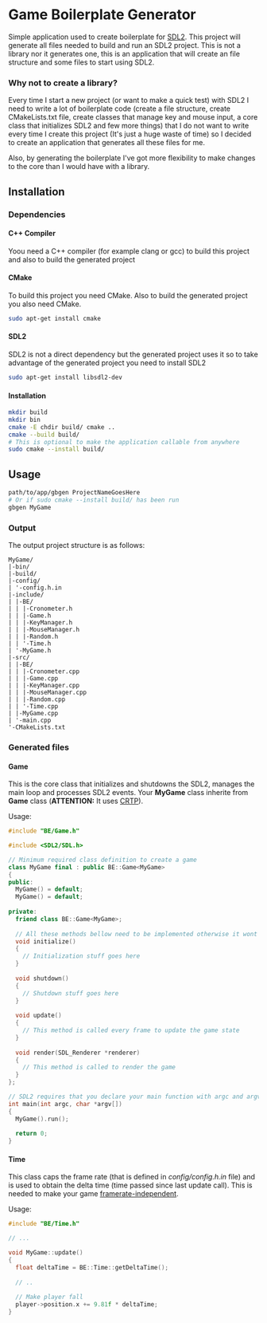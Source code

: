 # Game Boilerplate Generator

Simple application used to create boilerplate for [SDL2](https://www.libsdl.org/download-2.0.php).
This project will generate all files needed to build and run an SDL2 project. This is not a library nor it generates one, this is an application that will create an file structure and some files to start using SDL2.

### Why not to create a library?
Every time I start a new project (or want to make a quick test) with SDL2 I need to write a lot of boilerplate code (create a file structure, create CMakeLists.txt file, create classes that manage key and mouse input, a core class that initializes SDL2 and few more things) that I do not want to write every time I create this project (It's just a huge waste of time) so I decided to create an application that generates all these files for me.

Also, by generating the boilerplate I've got more flexibility to make changes to the core than I would have with a library.

## Installation
### Dependencies 
#### C++ Compiler
Yoou need a C++ compiler (for example clang or gcc) to build this project and also to build the generated project
#### CMake
To build this project you need CMake. Also to build the generated project you also need CMake.
```bash
sudo apt-get install cmake
```
#### SDL2
SDL2 is not a direct dependency but the generated project uses it so to take advantage of the generated project you need to install SDL2
```bash
sudo apt-get install libsdl2-dev
```
#### Installation
```bash
mkdir build
mkdir bin
cmake -E chdir build/ cmake ..
cmake --build build/
# This is optional to make the application callable from anywhere
sudo cmake --install build/
```

## Usage
```bash
path/to/app/gbgen ProjectNameGoesHere
# Or if sudo cmake --install build/ has been run
gbgen MyGame
```

### Output
The output project structure is as follows:
```
MyGame/
|-bin/
|-build/
|-config/
| '-config.h.in
|-include/
| |-BE/
| | |-Cronometer.h
| | |-Game.h
| | |-KeyManager.h
| | |-MouseManager.h
| | |-Random.h
| | '-Time.h
| '-MyGame.h
|-src/
| |-BE/
| | |-Cronometer.cpp
| | |-Game.cpp
| | |-KeyManager.cpp
| | |-MouseManager.cpp
| | |-Random.cpp
| | '-Time.cpp
| |-MyGame.cpp
| '-main.cpp
'-CMakeLists.txt
```

### Generated files
#### Game
This is the core class that initializes and shutdowns the SDL2, manages the main loop and processes SDL2 events. Your **MyGame** class inherite from **Game** class (**ATTENTION:** It uses [CRTP](https://en.wikipedia.org/wiki/Curiously_recurring_template_pattern)). 

Usage:
```cpp
#include "BE/Game.h"

#include <SDL2/SDL.h>

// Minimum required class definition to create a game
class MyGame final : public BE::Game<MyGame>
{
public:
  MyGame() = default;
  MyGame() = default;
  
private:
  friend class BE::Game<MyGame>;
  
  // All these methods bellow need to be implemented otherwise it wont compile
  void initialize() 
  {
    // Initialization stuff goes here
  }
  
  void shutdown()
  {
    // Shutdown stuff goes here
  }
  
  void update()
  {
    // This method is called every frame to update the game state
  }
  
  void render(SDL_Renderer *renderer)
  {
    // This method is called to render the game
  }
};

// SDL2 requires that you declare your main function with argc and argv
int main(int argc, char *argv[])
{
  MyGame().run();
  
  return 0;
}

```

#### Time
This class caps the frame rate (that is defined in _config/config.h.in_ file) and is used to obtain the delta time (time passed since last update call). This is needed to make your game [framerate-independent](https://gameprogrammingpatterns.com/game-loop.html).

Usage:
```cpp
#include "BE/Time.h"

// ...

void MyGame::update()
{
  float deltaTime = BE::Time::getDeltaTime();
  
  // ..
  
  // Make player fall
  player->position.x += 9.81f * deltaTime;
}


```
